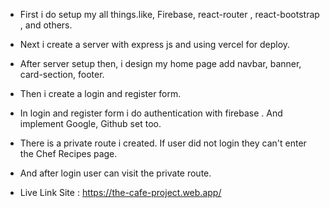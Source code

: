 * First i do setup my all things.like, Firebase, react-router , react-bootstrap , and others.
* Next i create a server with express js and using vercel for deploy.
* After server setup then, i design my home page add navbar, banner, card-section, footer.
* Then i create a login and register form. 
* In login and register form i do authentication with firebase . And implement Google, Github set too.
* There is a private route i created. If user did not login they can't enter the Chef Recipes page.
* And after login user can visit the private route.


* Live Link Site : https://the-cafe-project.web.app/